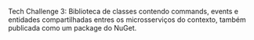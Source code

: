 Tech Challenge 3: Biblioteca de classes contendo commands, events e entidades compartilhadas entres os microsserviços do contexto, também publicada como um package do NuGet.

